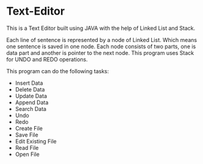 # Text-Editor
This is a Text Editor built using JAVA with the help of Linked List and Stack. 

Each line of sentence is represented by a node of Linked List. Which means one sentence is saved in one node.
Each node consists of two parts, one is data part and another is pointer to the next node.
This program uses Stack for UNDO and REDO operations.

This program can do the following tasks:

* Insert Data
* Delete Data
* Update Data
* Append Data
* Search Data
* Undo
* Redo
* Create File
* Save File
* Edit Existing File
* Read File
* Open File

